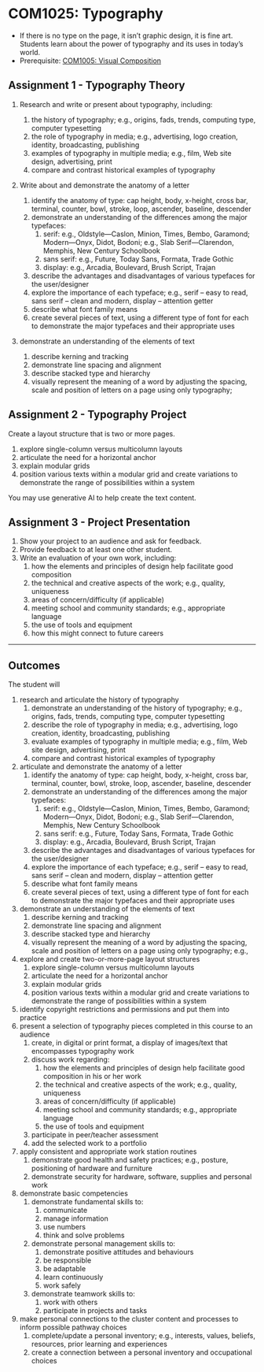 # COM1025: Typography

* If there is no type on the page, it isn’t graphic design, it is fine art. Students learn about the power of typography and its uses in today’s world.
* Prerequisite: [COM1005: Visual Composition](COM1005.md)

## Assignment 1 - Typography Theory

1. Research and write or present about typography, including:
    1. the history of typography; e.g., origins, fads, trends, computing type, computer typesetting
    2. the role of typography in media; e.g., advertising, logo creation, identity, broadcasting, publishing
    3. examples of typography in multiple media; e.g., film, Web site design, advertising, print
    4. compare and contrast historical examples of typography

2. Write about and demonstrate the anatomy of a letter
    1. identify the anatomy of type: cap height, body, x-height, cross bar, terminal, counter, bowl, stroke, loop, ascender, baseline, descender
    2. demonstrate an understanding of the differences among the major typefaces:
        1. serif: e.g., Oldstyle—Caslon, Minion, Times, Bembo, Garamond; Modern—Onyx, Didot, Bodoni; e.g., Slab Serif—Clarendon, Memphis, New Century Schoolbook
        2. sans serif: e.g., Future, Today Sans, Formata, Trade Gothic
        3. display: e.g., Arcadia, Boulevard, Brush Script, Trajan
    3. describe the advantages and disadvantages of various typefaces for the user/designer
    4. explore the importance of each typeface; e.g., serif – easy to read, sans serif – clean and modern, display – attention getter
    5. describe what font family means
    6. create several pieces of text, using a different type of font for each to demonstrate the major typefaces and their appropriate uses

3. demonstrate an understanding of the elements of text
    1. describe kerning and tracking
    2. demonstrate line spacing and alignment
    3. describe stacked type and hierarchy
    4. visually represent the meaning of a word by adjusting the spacing, scale and position of letters on a page using only typography;

## Assignment 2 - Typography Project

Create a layout structure that is two or more pages.

1. explore single-column versus multicolumn layouts
2. articulate the need for a horizontal anchor
3. explain modular grids
4. position various texts within a modular grid and create variations to demonstrate the range of possibilities within a system

You may use generative AI to help create the text content.

## Assignment 3 - Project Presentation

1. Show your project to an audience and ask for feedback.
2. Provide feedback to at least one other student.
3. Write an evaluation of your own work, including:
    1. how the elements and principles of design help facilitate good composition
    2. the technical and creative aspects of the work; e.g., quality, uniqueness
    3. areas of concern/difficulty (if applicable)
    4. meeting school and community standards; e.g., appropriate language
    5. the use of tools and equipment
    6. how this might connect to future careers

---

## Outcomes

The student will

1. research and articulate the history of typography
    1. demonstrate an understanding of the history of typography; e.g., origins, fads, trends, computing type, computer typesetting
    2. describe the role of typography in media; e.g., advertising, logo creation, identity, broadcasting, publishing
    3. evaluate examples of typography in multiple media; e.g., film, Web site design, advertising, print
    4. compare and contrast historical examples of typography
2. articulate and demonstrate the anatomy of a letter
    1. identify the anatomy of type: cap height, body, x-height, cross bar, terminal, counter, bowl, stroke, loop, ascender, baseline, descender
    2. demonstrate an understanding of the differences among the major typefaces:
        1. serif: e.g., Oldstyle—Caslon, Minion, Times, Bembo, Garamond; Modern—Onyx, Didot, Bodoni; e.g., Slab Serif—Clarendon, Memphis, New Century Schoolbook
        2. sans serif: e.g., Future, Today Sans, Formata, Trade Gothic
        3. display: e.g., Arcadia, Boulevard, Brush Script, Trajan
    3. describe the advantages and disadvantages of various typefaces for the user/designer
    4. explore the importance of each typeface; e.g., serif – easy to read, sans serif – clean and modern, display – attention getter
    5. describe what font family means
    6. create several pieces of text, using a different type of font for each to demonstrate the major typefaces and their appropriate uses
3. demonstrate an understanding of the elements of text
    1. describe kerning and tracking
    2. demonstrate line spacing and alignment
    3. describe stacked type and hierarchy
    4. visually represent the meaning of a word by adjusting the spacing, scale and position of letters on a page using only typography; e.g.,
4. explore and create two-or-more-page layout structures
    1. explore single-column versus multicolumn layouts
    2. articulate the need for a horizontal anchor
    3. explain modular grids
    4. position various texts within a modular grid and create variations to demonstrate the range of possibilities within a system
5. identify copyright restrictions and permissions and put them into practice
6. present a selection of typography pieces completed in this course to an audience
    1. create, in digital or print format, a display of images/text that encompasses typography work
    2. discuss work regarding:
        1. how the elements and principles of design help facilitate good composition in his or her work
        2. the technical and creative aspects of the work; e.g., quality, uniqueness
        3. areas of concern/difficulty (if applicable)
        4. meeting school and community standards; e.g., appropriate language
        5. the use of tools and equipment
    3. participate in peer/teacher assessment
    4. add the selected work to a portfolio
7. apply consistent and appropriate work station routines
    1. demonstrate good health and safety practices; e.g., posture, positioning of hardware and furniture
    2. demonstrate security for hardware, software, supplies and personal work
8. demonstrate basic competencies
    1. demonstrate fundamental skills to:
        1. communicate
        2. manage information
        3. use numbers
        4. think and solve problems
    2. demonstrate personal management skills to:
        1. demonstrate positive attitudes and behaviours
        2. be responsible
        3. be adaptable
        4. learn continuously
        5. work safely
    3. demonstrate teamwork skills to:
        1. work with others
        2. participate in projects and tasks
9. make personal connections to the cluster content and processes to inform possible pathway choices
    1. complete/update a personal inventory; e.g., interests, values, beliefs, resources, prior learning and experiences
    2. create a connection between a personal inventory and occupational choices
